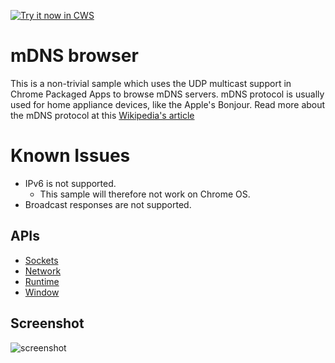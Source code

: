 <a target="_blank" href="https://chrome.google.com/webstore/detail/kipighjpklofchgbdgclfaoccdlghidp">![Try it now in CWS](https://raw.github.com/GoogleChrome/chrome-app-samples/master/tryitnowbutton.png "Click here to install this sample from the Chrome Web Store")</a>


# mDNS browser

This is a non-trivial sample which uses the UDP multicast support in Chrome Packaged Apps to browse mDNS servers. mDNS protocol is usually used for home appliance devices, like the Apple's Bonjour. Read more about the mDNS protocol at this [Wikipedia's article](http://en.wikipedia.org/wiki/Multicast_DNS)

# Known Issues

* IPv6 is not supported.
  * This sample will therefore not work on Chrome OS.
* Broadcast responses are not supported.

## APIs

* [Sockets](https://developer.chrome.com/apps/sockets_udp)
* [Network](https://developer.chrome.com/apps/system_network)
* [Runtime](http://developer.chrome.com/apps/app_runtime)
* [Window](http://developer.chrome.com/apps/app_window)

     
## Screenshot
![screenshot](/samples/mdns-browser/assets/screenshot_1280_800.png)

